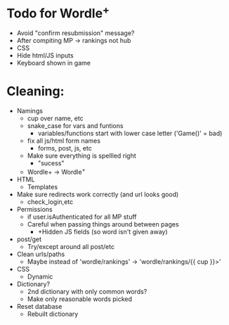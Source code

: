 # Todo for Wordle<sup>+</sup>

- Avoid "confirm resubmission" message?
- After compiting MP -> rankings not hub
- CSS
- Hide html/JS inputs
- Keyboard shown in game

# Cleaning:
- Namings
    - cup over name, etc
    - snake_case for vars and funtions
        - variables/functions start with lower case letter ('Game()' = bad)
    - fix all js/html form names
        - forms, post, js, etc
    - Make sure everything is spellled right
        - "sucess"
    - Wordle+ -> Wordle<sup>+</sup>
- HTML
    - Templates
- Make sure redirects work correctly (and url looks good)
    - check_login,etc
- Permissions
    - if user.isAuthenticated for all MP stuff
    - Careful when passing things around between pages
        - +Hidden JS fields (so word isn't given away)
- post/get
    - Try/except around all post/etc
- Clean urls/paths
    - Maybe instead of 'wordle/rankings' -> 'wordle/rankings/{{ cup }}>'
- CSS
    - Dynamic
- Dictionary?
    - 2nd dictionary with only common words?
    - Make only reasonable words picked
- Reset database
    - Rebuilt dictionary